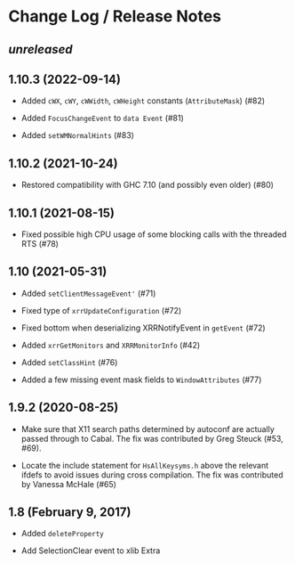# Change Log / Release Notes

## _unreleased_

## 1.10.3 (2022-09-14)

  * Added `cWX`, `cWY`, `cWWidth`, `cWHeight` constants (`AttributeMask`) (#82)

  * Added `FocusChangeEvent` to `data Event` (#81)

  * Added `setWMNormalHints` (#83)

## 1.10.2 (2021-10-24)

  * Restored compatibility with GHC 7.10 (and possibly even older) (#80)

## 1.10.1 (2021-08-15)

  * Fixed possible high CPU usage of some blocking calls with the threaded RTS (#78)

## 1.10 (2021-05-31)

  * Added `setClientMessageEvent'` (#71)

  * Fixed type of `xrrUpdateConfiguration` (#72)

  * Fixed bottom when deserializing XRRNotifyEvent in `getEvent` (#72)

  * Added `xrrGetMonitors` and `XRRMonitorInfo` (#42)

  * Added `setClassHint` (#76)

  * Added a few missing event mask fields to `WindowAttributes` (#77)

## 1.9.2 (2020-08-25)

  * Make sure that X11 search paths determined by autoconf are actually passed
    through to Cabal. The fix was contributed by Greg Steuck (#53, #69).

  * Locate the include statement for `HsAllKeysyms.h` above the relevant ifdefs
    to avoid issues during cross compilation. The fix was contributed by
    Vanessa McHale (#65)

## 1.8 (February 9, 2017)

  * Added `deleteProperty`

  * Add SelectionClear event to xlib Extra
